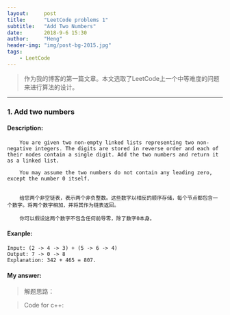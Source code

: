 ```yaml
---
layout:     post
title:      "LeetCode problems 1"
subtitle:   "Add Two Numbers"
date:       2018-9-6 15:30
author:     "Heng"
header-img: "img/post-bg-2015.jpg"
tags:
    - LeetCode
---
```


>作为我的博客的第一篇文章。本文选取了LeetCode上一个中等难度的问题来进行算法的设计。

---

### 1. Add two numbers

#### Description:

        You are given two non-empty linked lists representing two non-negative integers. The digits are stored in reverse order and each of their nodes contain a single digit. Add the two numbers and return it as a linked list.

        You may assume the two numbers do not contain any leading zero, except the number 0 itself.

    
        给您两个非空链表，表示两个非负整数。这些数字以相反的顺序存储，每个节点都包含一个数字。将两个数字相加，并将其作为链表返回。
 
        你可以假设这两个数字不包含任何前导零，除了数字0本身。
        
#### Exanple:

    Input: (2 -> 4 -> 3) + (5 -> 6 -> 4)
    Output: 7 -> 0 -> 8
    Explanation: 342 + 465 = 807.

#### My answer:

>解题思路：


>Code for c++:
